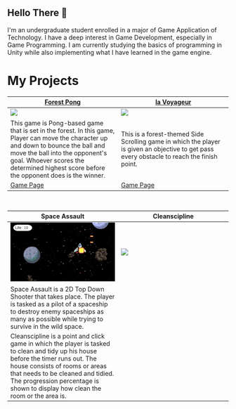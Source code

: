 ## Hello There 👋
I'm an undergraduate student enrolled in a major of Game Application of Technology. I have a deep interest in Game Development, especially in Game Programming. I am currently studying the basics of programming in Unity while also implementing what I have learned in the game engine.  

# My Projects
<table width="100%">
  <thead>
    <tr>
      <th width="50%"><a href="https://yehuda-ekglecia.itch.io/forest-pong"> Forest Pong </a></th>
      <th width="50%"><a href="https://yehuda-ekglecia.itch.io/la-voyageur"> la Voyageur </a></th>
    </tr>
  </thead>
  <tbody>
    <tr>
      <td> <img src="https://github.com/gityehuda/gityehuda/blob/main/img/Forest%20pong%20-%20Made%20with%20Clipchamp.gif"> </td>
      <td> <img src="https://github.com/gityehuda/gityehuda/blob/main/img/la%20Voyageur%20-%20Made%20with%20Clipchamp.gif"> </td>
    </tr>
    <tr>
      <td vallign="text-top"> This game is Pong-based game that is set in the forest. In this game, Player can move the character up and down to bounce the ball and move the ball into the opponent's goal. Whoever scores the determined highest score before the opponent does is the winner.</td>
      <td vallign="text-top"> This is a forest-themed Side Scrolling game in which the player is given an objective to get pass every obstacle to reach the finish point. </td>
    </tr>
    <tr>
      <td> <a href="https://yehuda-ekglecia.itch.io/forest-pong"> Game Page </td>
      <td> <a href="https://yehuda-ekglecia.itch.io/la-voyageur"> Game Page </td>
    </tr>
  </tbody>
</table>
        
<br>

<table width="100%"> 
  <thead>
    <tr>
      <th width="50%"> Space Assault </th>
      <th width="50%"> Cleanscipline </th>
    </tr>
  </thead>
  <tbody>
    <tr>
      <td> <img src="https://github.com/gityehuda/gityehuda/blob/main/img/Space%20Assault%20-%20Made%20with%20Clipchamp.gif"> </td>
      <td> <img src="https://github.com/gityehuda/gityehuda/blob/main/img/Cleanscipline%20-%20Made%20with%20Clipchamp.gif"> </td>
    </tr>
    <tr>
      <td vallign="text-top"> Space Assault is a 2D Top Down Shooter that takes place. The player is tasked as a pilot of a spaceship to destroy enemy spaceships as many as possible while trying to survive in the wild space. </td>
    </tr>
    <tr>
      <td vallign="text-top"> Cleanscipline is a point and click game in which the player is tasked to clean and tidy up his house before the timer runs out. The house consists of rooms or areas that needs to be cleaned and tidied. The progression percentage is shown to display how clean the room or the area is. </td>
    </tr>
  </tbody>
</table>

